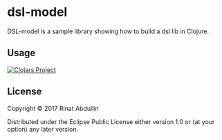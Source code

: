 # dsl-model

DSL-model is a sample library showing how to build a dsl lib in Clojure. 



## Usage

[![Clojars Project](https://img.shields.io/clojars/v/org.clojars.abdullin/cljdsl.svg)](https://clojars.org/org.clojars.abdullin/cljdsl)


## License

Copyright © 2017 Rinat Abdullin

Distributed under the Eclipse Public License either version 1.0 or (at
your option) any later version.
